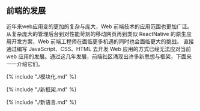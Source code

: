 ## 前端的发展
近年来web应用变的更加的复杂与庞大，Web 前端技术的应用范围也更加广泛。
从复杂庞大的管理后台到对性能苛刻的移动网页再到类似 ReactNative 的原生应用开发方案，Web 前端工程师在面临更多机遇的同时也会面临更大的挑战。
直接通过编写 JavaScript、CSS、HTML 去开发 Web 应用的方式已经无法应对当前 web 应用的发展。通过这几年发展，前端社区涌现出许多新思想与框架，下面来一一介绍它们。

{% include "./模块化.md" %}

{% include "./新框架.md" %}

{% include "./新语言.md" %}
